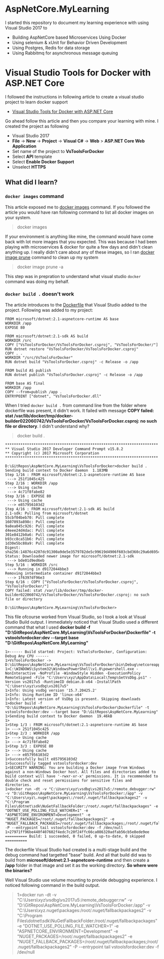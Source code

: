 # AspNetCore.MyLearning
I started this repository to document my learning experience with using Visual Studio 2017 to 
- Building AspNetCore based Microservices Using Docker 
- Using selenium & xUnit for Behavior Driven Development 
- Using Postgres, Redis for data storage
- Using Rabbitmq for asynchronous message queuing

# Visual Studio Tools for Docker with ASP.NET Core

I followed the instructions in following article to create a visual studio project to learn docker support

- [Visual Studio Tools for Docker with ASP.NET Core](https://docs.microsoft.com/en-us/aspnet/core/host-and-deploy/docker/visual-studio-tools-for-docker?view=aspnetcore-2.1)

Go ahead follow this article and then you compare your learning with mine.  I created the project as following
- Visual Studio 2017
- **File** -> **New** -> **Project** -> **Visual C#** -> **Web** > **ASP.NET Core Web Application**
- Set name of the project to **VsToolsForDocker**
- Select **API** template
- Select **Enable Docker Support**
- Unselect **HTTPS**

## What did I learn?

### `docker images` command
This article exposed me to [docker images](https://docs.docker.com/engine/reference/commandline/images/) command.  If you followed the article you would have ran following command to list all docker images on your system.  

> docker images

If your environment is anything like mine, the command would have come back with lot more images that you expected.  This was because I had been playing with microservices & docker for quite a few days and didn't clean anything up.  I really didn't care about any of these images, so I ran [docker image prune](https://docs.docker.com/engine/reference/commandline/image_prune/) command to clean up my system

> docker image prune -a 

This step was in prepration to understand what visual studio `docker` command was doing my behalf.

### `docker build .` doesn't work
The article introduces to the [Dockerfile](https://docs.microsoft.com/en-us/aspnet/core/host-and-deploy/docker/visual-studio-tools-for-docker?view=aspnetcore-2.1#dockerfile-overview) that Visual Studio added to the project.  Following was added to my project:
```
FROM microsoft/dotnet:2.1-aspnetcore-runtime AS base
WORKDIR /app
EXPOSE 80

FROM microsoft/dotnet:2.1-sdk AS build
WORKDIR /src
COPY ["VsToolsForDocker/VsToolsForDocker.csproj", "VsToolsForDocker/"]
RUN dotnet restore "VsToolsForDocker/VsToolsForDocker.csproj"
COPY . .
WORKDIR "/src/VsToolsForDocker"
RUN dotnet build "VsToolsForDocker.csproj" -c Release -o /app

FROM build AS publish
RUN dotnet publish "VsToolsForDocker.csproj" -c Release -o /app

FROM base AS final
WORKDIR /app
COPY --from=publish /app .
ENTRYPOINT ["dotnet", "VsToolsForDocker.dll"
```

When I tried `docker build .` from command line from the folder where dockerfile was present, it didn't work.  It failed with message **COPY failed: stat /var/lib/docker/tmp/docker-builder022060742/VsToolsForDocker/VsToolsForDocker.csproj: no such file or directory**.  I didn't understand why? 

> docker build .

```
**********************************************************************
** Visual Studio 2017 Developer Command Prompt v15.8.2
** Copyright (c) 2017 Microsoft Corporation
**********************************************************************

D:\GitRepos\AspNetCore.MyLearning\VsToolsForDocker>docker build .
Sending build context to Docker daemon  1.183MB
Step 1/16 : FROM microsoft/dotnet:2.1-aspnetcore-runtime AS base
 ---> 251f1045c425
Step 2/16 : WORKDIR /app
 ---> Using cache
 ---> 4c71f8fabe82
Step 3/16 : EXPOSE 80
 ---> Using cache
 ---> e857956103d2
Step 4/16 : FROM microsoft/dotnet:2.1-sdk AS build
2.1-sdk: Pulling from microsoft/dotnet
55cbf04beb70: Pull complete
1607093a898c: Pull complete
9a8ea045c926: Pull complete
d4eee24d4dac: Pull complete
301e8412b0a6: Pull complete
b93cc8ca51b6: Pull complete
1d30e5bc88a9: Pull complete
Digest: sha256:14876c4207dc91300a9de5e3579782de5c99619d4906f603cbd360c29a6d695c
Status: Downloaded newer image for microsoft/dotnet:2.1-sdk
 ---> bde01d9ed6eb
Step 5/16 : WORKDIR /src
 ---> Running in d9172044bbe3
Removing intermediate container d9172044bbe3
 ---> 1f6397df96e3
Step 6/16 : COPY ["VsToolsForDocker/VsToolsForDocker.csproj", "VsToolsForDocker/"]
COPY failed: stat /var/lib/docker/tmp/docker-builder022060742/VsToolsForDocker/VsToolsForDocker.csproj: no such file or directory

D:\GitRepos\AspNetCore.MyLearning\VsToolsForDocker>
```

This file ofcourse worked from Visual Studio, so I took a look at Visual Studio Build output. I immediately noticed that Visual Studio used a different command that what I used **docker build -f "D:\GitRepos\AspNetCore.MyLearning\VsToolsForDocker\Dockerfile" -t vstoolsfordocker:dev --target base "D:\GitRepos\AspNetCore.MyLearning"**

```
1>------ Build started: Project: VsToolsForDocker, Configuration: Debug Any CPU ------
1>VsToolsForDocker -> D:\GitRepos\AspNetCore.MyLearning\VsToolsForDocker\bin\Debug\netcoreapp2.1\VsToolsForDocker.dll
1>C:\WINDOWS\System32\WindowsPowerShell\v1.0\powershell.exe -NonInteractive -NoProfile -WindowStyle Hidden -ExecutionPolicy RemoteSigned -File "C:\Users\xyz\AppData\Local\Temp\GetVsDbg.ps1" -Version vs2017u5 -RuntimeID debian.8-x64 -InstallPath "C:\Users\xyz\vsdbg\vs2017u5"
1>Info: Using vsdbg version '15.7.20425.2'
1>Info: Using Runtime ID 'linux-x64'
1>Info: Latest version of VsDbg is present. Skipping downloads
1>docker build -f "D:\GitRepos\AspNetCore.MyLearning\VsToolsForDocker\Dockerfile" -t vstoolsfordocker:dev --target base "D:\GitRepos\AspNetCore.MyLearning"
1>Sending build context to Docker daemon  19.46kB
1>
1>Step 1/3 : FROM microsoft/dotnet:2.1-aspnetcore-runtime AS base
1> ---> 251f1045c425
1>Step 2/3 : WORKDIR /app
1> ---> Using cache
1> ---> 4c71f8fabe82
1>Step 3/3 : EXPOSE 80
1> ---> Using cache
1> ---> e857956103d2
1>Successfully built e857956103d2
1>Successfully tagged vstoolsfordocker:dev
1>SECURITY WARNING: You are building a Docker image from Windows against a non-Windows Docker host. All files and directories added to build context will have '-rwxr-xr-x' permissions. It is recommended to double check and reset permissions for sensitive files and directories.
1>docker run -dt -v "C:\Users\xyz\vsdbg\vs2017u5:/remote_debugger:rw" -v "D:\GitRepos\AspNetCore.MyLearning\VsToolsForDocker:/app" -v "C:\Users\xyz\.nuget\packages\:/root/.nuget/fallbackpackages2" -v "C:\Program Files\dotnet\sdk\NuGetFallbackFolder:/root/.nuget/fallbackpackages" -e "DOTNET_USE_POLLING_FILE_WATCHER=1" -e "ASPNETCORE_ENVIRONMENT=Development" -e "NUGET_PACKAGES=/root/.nuget/fallbackpackages2" -e "NUGET_FALLBACK_PACKAGES=/root/.nuget/fallbackpackages;/root/.nuget/fallbackpackages2" -P --entrypoint tail vstoolsfordocker:dev -f /dev/null
1>27971ff96be440f407602f4edc7c20f24ffc66ca086320adfab56cb5e8ede9ee
========== Build: 1 succeeded, 0 failed, 0 up-to-date, 0 skipped ==========

```

The dockerfile Visual Studio had created is a multi-stage build and the debug command had targetted "base" build.  And all that build did was to build from **microsoft/dotnet:2.1-aspnetcore-runtime** and then create a **/app** folder in that image and set it as the working directory.  **So where were the binaries?**

Well Visual Studio use volume mounting to provide debugging experience.  I noticed following command in the build output.
> 1>docker run -dt -v "C:\Users\xyz\vsdbg\vs2017u5:/remote_debugger:rw" -v "D:\GitRepos\AspNetCore.MyLearning\VsToolsForDocker:/app" -v "C:\Users\xyz\.nuget\packages\:/root/.nuget/fallbackpackages2" -v "C:\Program Files\dotnet\sdk\NuGetFallbackFolder:/root/.nuget/fallbackpackages" -e "DOTNET_USE_POLLING_FILE_WATCHER=1" -e "ASPNETCORE_ENVIRONMENT=Development" -e "NUGET_PACKAGES=/root/.nuget/fallbackpackages2" -e "NUGET_FALLBACK_PACKAGES=/root/.nuget/fallbackpackages;/root/.nuget/fallbackpackages2" -P --entrypoint tail vstoolsfordocker:dev -f /dev/null

